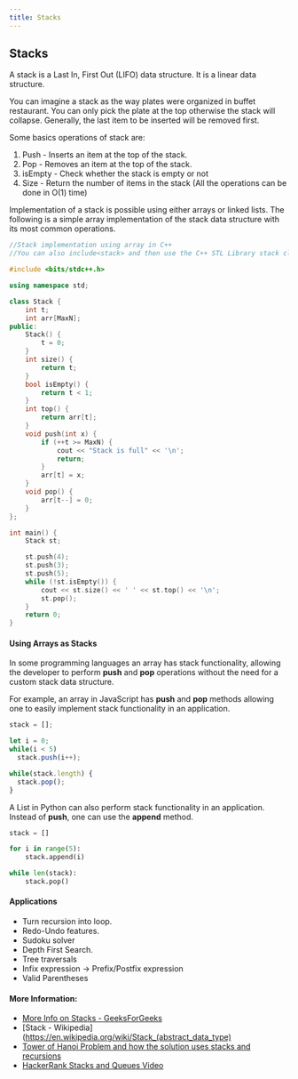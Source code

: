 ```yaml
---
title: Stacks
---
```

## Stacks

A stack is a Last In, First Out (LIFO) data structure. It is a linear data structure.

You can imagine a stack as the way plates were organized in buffet restaurant. You can only pick the plate at the top otherwise the stack will collapse. Generally, the last item to be inserted will be removed first. 

Some basics operations of stack are:
1. Push - Inserts an item at the top of the stack.
2. Pop - Removes an item at the top of the stack.
3. isEmpty - Check whether the stack is empty or not
4. Size - Return the number of items in the stack
(All the operations can be done in O(1) time)

Implementation of a stack is possible using either arrays or linked lists. The following is a simple array implementation of the stack data structure with its most common operations.

```C++
//Stack implementation using array in C++
//You can also include<stack> and then use the C++ STL Library stack class.

#include <bits/stdc++.h>

using namespace std;

class Stack {
    int t;
    int arr[MaxN];
public:
    Stack() {
        t = 0;
    }
    int size() {
        return t;
    }
    bool isEmpty() {
        return t < 1;
    }
    int top() {
        return arr[t];
    }
    void push(int x) {
        if (++t >= MaxN) {
            cout << "Stack is full" << '\n';
            return;
        }
        arr[t] = x;
    }
    void pop() {
        arr[t--] = 0;
    }
};

int main() {
    Stack st;

    st.push(4);
    st.push(3);
    st.push(5);
    while (!st.isEmpty()) {
        cout << st.size() << ' ' << st.top() << '\n';
        st.pop();
    }
    return 0;
}
```

#### Using Arrays as Stacks

In some programming languages an array has stack functionality, allowing the developer to perform **push** and **pop** operations without the need for a custom stack data structure.

For example, an array in JavaScript has **push** and **pop** methods allowing one to easily implement stack functionality in an application.

```js
stack = [];

let i = 0;
while(i < 5)
  stack.push(i++);

while(stack.length) {
  stack.pop();
}
```

A List in Python can also perform stack functionality in an application. Instead of **push**, one can use the **append** method.
```python
stack = []

for i in range(5):
    stack.append(i)

while len(stack):
    stack.pop()
```

#### Applications

* Turn recursion into loop.
* Redo-Undo features.
* Sudoku solver
* Depth First Search.
* Tree traversals
* Infix expression -> Prefix/Postfix expression
* Valid Parentheses



#### More Information:
* [More Info on Stacks - GeeksForGeeks](http://www.geeksforgeeks.org/stack-data-structure/)
* [Stack - Wikipedia](https://en.wikipedia.org/wiki/Stack_(abstract_data_type)
* [Tower of Hanoi Problem and how the solution uses stacks and recursions](https://en.wikipedia.org/wiki/Tower_of_Hanoi)
* [HackerRank Stacks and Queues Video](https://www.youtube.com/watch?v=wjI1WNcIntg)
